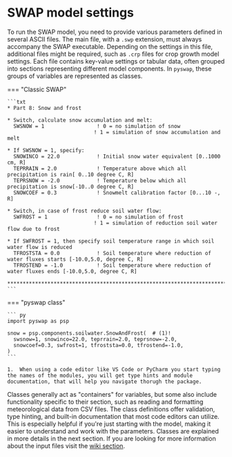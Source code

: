 # SWAP model settings

To run the SWAP model, you need to provide various parameters defined in several ASCII files. The main file, with a `.swp` extension, must always accompany the SWAP executable. Depending on the settings in this file, additional files might be required, such as `.crp` files for crop growth model settings. Each file contains key-value settings or tabular data, often grouped into sections representing different model components. In `pyswap`, these groups of variables are represented as classes.

=== "Classic SWAP"

    ```txt
    * Part 8: Snow and frost

    * Switch, calculate snow accumulation and melt:
      SWSNOW = 1                 ! 0 = no simulation of snow
                                ! 1 = simulation of snow accumulation and melt

    * If SWSNOW = 1, specify:
      SNOWINCO = 22.0            ! Initial snow water equivalent [0..1000 cm, R]
      TEPRRAIN = 2.0             ! Temperature above which all precipitation is rain[ 0..10 degree C, R]
      TEPRSNOW = -2.0            ! Temperature below which all precipitation is snow[-10..0 degree C, R]
      SNOWCOEF = 0.3             ! Snowmelt calibration factor [0...10 -, R]

    * Switch, in case of frost reduce soil water flow:
      SWFROST = 1                ! 0 = no simulation of frost
                                ! 1 = simulation of reduction soil water flow due to frost

    * If SWFROST = 1, then specify soil temperature range in which soil water flow is reduced
      TFROSTSTA = 0.0            ! Soil temperature where reduction of water fluxes starts [-10.0,5.0, degree C, R]
      TFROSTEND = -1.0           ! Soil temperature where reduction of water fluxes ends [-10.0,5.0, degree C, R]

    **********************************************************************************
    ```

=== "pyswap class"

    ``` py
    import pyswap as psp

    snow = psp.components.soilwater.SnowAndFrost(  # (1)!
      swsnow=1, snowinco=22.0, teprrain=2.0, teprsnow=-2.0, 
      snowcoef=0.3, swfrost=1, tfroststa=0.0, tfrostend=-1.0,
    )
    ```

    1.  When using a code editor like VS Code or PyCharm you start typing the names of the modules, you will get type hints and module documentation, that will help you navigate thorugh the package.



Classes generally act as "containers" for variables, but some also include functionality specific to their section, such as reading and formatting meteorological data from CSV files. The class definitions offer validation, type hinting, and built-in documentation that most code editors can utilize. This is especially helpful if you're just starting with the model, making it easier to understand and work with the parameters. Classes are explained in more details in the next section. If you are looking for more information about the input files visit the [wiki section](/wiki/).